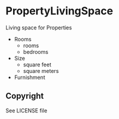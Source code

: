 # PropertyLivingSpace

Living space for Properties

* Rooms
  - rooms
  - bedrooms
* Size
  - square feet
  - square meters
* Furnishment

## Copyright

See LICENSE file